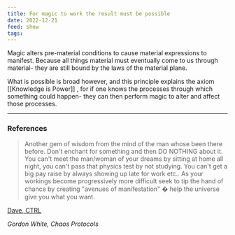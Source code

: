 ```yaml
---
title: For magic to work the result must be possible
date: 2022-12-21
feed: show
tags:
---
```


Magic alters pre-material conditions to cause material expressions to manifest. Because all things material must eventually come to us through material- they are still bound by the laws of the material plane. 

What is possible is broad however, and this principle explains the axiom [[Knowledge is Power]] , for if one knows the processes through which something could happen- they can then perform magic to alter and affect those processes. 

___
### References

>Another gem of wisdom from the mind of the man whose been there before.
Don't enchant for something and then DO NOTHING about it. You can't meet the
man/woman of your dreams by sitting at home all night, you can't pass that
physics test by not studying. You can't get a big pay raise by always
showing up late for work etc.. As your workings become progressively more
difficult seek to tip the hand of chance by creating "avenues of
manifestation" � help the universe give you what you want.

[Dave, CTRL](https://www.mail-archive.com/ctrl@listserv.aol.com/msg24906.html)

*Gordon White, Chaos Protocols*
